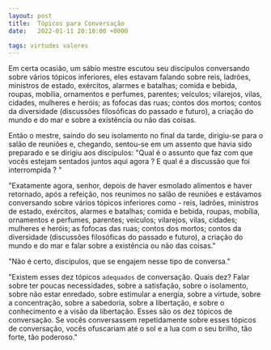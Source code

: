 ```yaml
---
layout: post
title:  Tópicos para Conversação
date:   2022-01-11 20:18:00 +0000

tags: virtudes valores
---
```


Em certa ocasião, um sábio mestre escutou seu discípulos conversando sobre vários tópicos inferiores, eles estavam falando sobre reis, ladrões, ministros de estado, exércitos, alarmes e batalhas; comida e bebida, roupas, mobília, ornamentos e perfumes, parentes; veículos; vilarejos, vilas, cidades, mulheres e heróis; as fofocas das ruas; contos dos mortos; contos da diversidade (discussões filosóficas do passado e futuro), a criação do mundo e do mar e sobre a existência ou não das coisas.

Então o mestre, saindo do seu isolamento no final da tarde, dirigiu-se para o salão de reuniões e, chegando, sentou-se em um assento que havia sido preparado e se dirigiu aos discípulos: "Qual é o assunto que faz com que vocês estejam sentados juntos aqui agora ? E qual é a discussão que foi interrompida ? "

"Exatamente agora, senhor, depois de haver esmolado alimentos e haver retornado, após a refeição, nos reunimos no salão de reuniões e estávamos conversando sobre vários tópicos inferiores como - reis, ladrões, ministros de estado, exércitos, alarmes e batalhas; comida e bebida, roupas, mobília, ornamentos e perfumes, parentes; veículos; vilarejos, vilas, cidades; mulheres e heróis; as fofocas das ruas; contos dos mortos; contos da diversidade (discussões filosóficas do passado e futuro), a criação do mundo e do mar e falar sobre a existência ou não das coisas."
 
 
"Não é certo, discípulos, que se engajem nesse tipo de conversa."

"Existem esses dez tópicos `adequados` de conversação. Quais dez? Falar sobre ter poucas necessidades, sobre a satisfação, sobre o isolamento, sobre não estar enredado, sobre estimular a energia, sobre a virtude, sobre a concentração, sobre a sabedoria, sobre a libertação, e sobre o conhecimento e a visão da libertação. Esses são os dez tópicos de conversação. Se vocês conversassem repetidamente sobre esses tópicos de conversação, vocês ofuscariam até o sol e a lua com o seu brilho, tão forte, tão poderoso."
